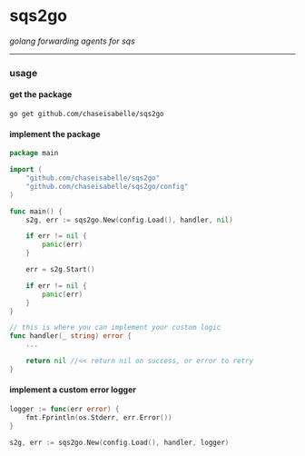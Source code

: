 # sqs2go

_golang forwarding agents for sqs_

---

### usage

#### get the package

`go get github.com/chaseisabelle/sqs2go`

#### implement the package

```go
package main

import (
	"github.com/chaseisabelle/sqs2go"
	"github.com/chaseisabelle/sqs2go/config"
)

func main() {
	s2g, err := sqs2go.New(config.Load(), handler, nil)

	if err != nil {
		panic(err)
	}

	err = s2g.Start()

	if err != nil {
		panic(err)
	}
}

// this is where you can implement your custom logic
func handler(_ string) error {
	...

	return nil //<< return nil on success, or error to retry
}
```

#### implement a custom error logger

```go
logger := func(err error) {
    fmt.Fprintln(os.Stderr, err.Error())
}

s2g, err := sqs2go.New(config.Load(), handler, logger)
```
